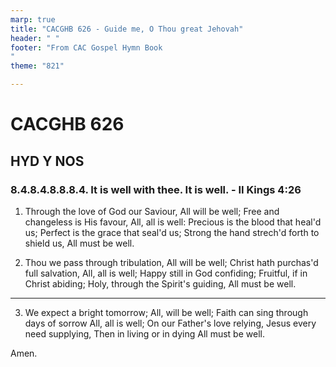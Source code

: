 ```yaml
---
marp: true
title: "CACGHB 626 - Guide me, O Thou great Jehovah"
header: " "
footer: "From CAC Gospel Hymn Book 
"
theme: "821"

---
```


<style>
    :root {
        font-size: 1.9em;
    }

    section {
        display: flex;
        flex-direction: column;
        justify-content: space-evenly;
    }

	section ol {
        display: grid;
        grid-template-columns: 1fr auto;
		gap: 1.8em
    }
</style>

# CACGHB 626
## HYD Y NOS 
### 8.4.8.4.8.8.8.4. It is well with thee. It is well. - II Kings 4:26

1. Through the love of God our Saviour,
	All will be well;
	Free and changeless is His favour,
	All, all is well:
	Precious is the blood that heal'd us;
	Perfect is the grace that seal'd us;
	Strong the hand strech'd forth to shield us,
	All must be well.


2. Thou we pass through tribulation,
	All will be well;
	Christ hath purchas'd full salvation,
	All, all is well;
	Happy still in God confiding;
	Fruitful, if in Christ abiding;
	Holy, through the Spirit's guiding,
	All must be well.

---

3. We expect a bright tomorrow;
	All, will be well;
	Faith can sing through days of sorrow
	All, all is well;
	On our Father's love relying,
	Jesus every need supplying,
	Then in living or in dying
	All must be well.

Amen.